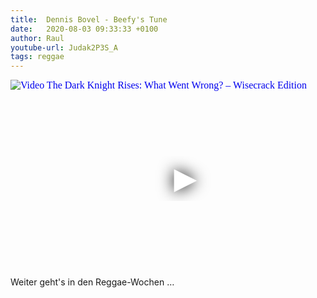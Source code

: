 ```yaml
---
title:  Dennis Bovel - Beefy's Tune
date:   2020-08-03 09:33:33 +0100
author: Raul
youtube-url: Judak2P3S_A
tags: reggae
---
```

<div class="video-container ">
<iframe
  width="560"
  height="315"
  src="https://www.youtube.com/embed/Judak2P3S_A"
  srcdoc="<style>*{padding:0;margin:0;overflow:hidden}html,body{height:100%}img,span{position:absolute;width:100%;top:0;bottom:0;margin:auto}span{height:1.5em;text-align:center;font:48px/1.5 sans-serif;color:white;text-shadow:0 0 0.5em black}</style><a href=https://www.youtube.com/embed/Judak2P3S_A?autoplay=1><img src=https://img.youtube.com/vi/Judak2P3S_A/hqdefault.jpg alt='Video The Dark Knight Rises: What Went Wrong? – Wisecrack Edition'><span>▶</span></a>"
  frameborder="0"
  allow="accelerometer; autoplay; encrypted-media; gyroscope; picture-in-picture"
  allowfullscreen
></iframe>
</div>

<div class="post-content-message"> 
Weiter geht's in den Reggae-Wochen …
</div>
